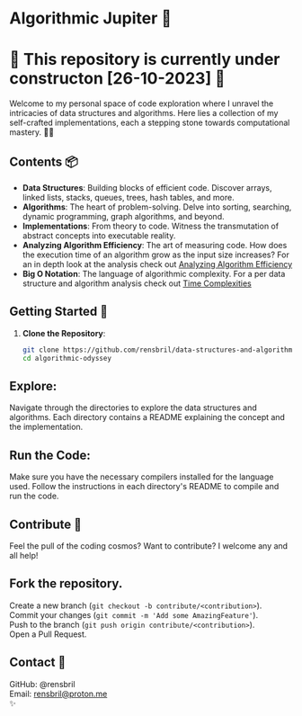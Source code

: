 # Algorithmic Jupiter 🚀
# 🚧 This repository is currently under constructon [26-10-2023] 🚧

Welcome to my personal space of code exploration where I unravel the intricacies of data structures and algorithms. Here lies a collection of my self-crafted implementations, each a stepping stone towards computational mastery. 🧠💡

## Contents 📦

- **Data Structures**: Building blocks of efficient code. Discover arrays, linked lists, stacks, queues, trees, hash tables, and more.
- **Algorithms**: The heart of problem-solving. Delve into sorting, searching, dynamic programming, graph algorithms, and beyond.
- **Implementations**: From theory to code. Witness the transmutation of abstract concepts into executable reality.
- **Analyzing Algorithm Efficiency**: The art of measuring code. How does the execution time of an algorithm grow as the input size increases? For an in depth look at the analysis check out [Analyzing Algorithm Efficiency](./Analyzing_Algorithm_Efficiency.md)
- **Big O Notation**: The language of algorithmic complexity. For a per data structure and algorithm analysis check out [Time Complexities](./Time_Complexities.md)

## Getting Started 🏁

1. **Clone the Repository**:
   ```bash
   git clone https://github.com/rensbril/data-structures-and-algorithms.git
   cd algorithmic-odyssey
   ```
   
## Explore:
Navigate through the directories to explore the data structures and algorithms.
Each directory contains a README explaining the concept and the implementation.

## Run the Code:
Make sure you have the necessary compilers installed for the language used.
Follow the instructions in each directory's README to compile and run the code.

## Contribute 🤝
Feel the pull of the coding cosmos? Want to contribute? I welcome any and all help!

## Fork the repository.
Create a new branch (`git checkout -b contribute/<contribution>`).  
Commit your changes (`git commit -m 'Add some AmazingFeature'`).  
Push to the branch (`git push origin contribute/<contribution>`).  
Open a Pull Request.

## Contact 💌
GitHub: @rensbril  
Email: rensbril@proton.me  
✨
